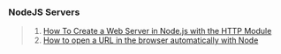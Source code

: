 ### NodeJS Servers 
> 1. [How To Create a Web Server in Node.js with the HTTP Module](https://www.digitalocean.com/community/tutorials/how-to-create-a-web-server-in-node-js-with-the-http-module)
> 2. [How to open a URL in the browser automatically with Node](https://www.educative.io/answers/how-to-open-a-url-in-the-browser-automatically-with-node)

